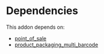 # Dependencies

This addon depends on:

- [point_of_sale](../../odoo-bringout-oca-ocb-point_of_sale)
- [product_packaging_multi_barcode](../../odoo-bringout-oca-stock-logistics-barcode-product_packaging_multi_barcode)
